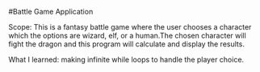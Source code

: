 #Battle Game Application 

Scope: This is a fantasy battle game where the user chooses a character which the options are wizard, elf, or a human.The chosen character will fight the dragon and this program will calculate and display the results.

What I learned: making infinite while loops to handle the player choice.

